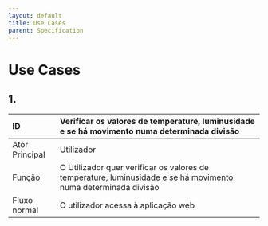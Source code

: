 ```yaml
---
layout: default
title: Use Cases
parent: Specification
---
```


# Use Cases

## 1.
| ID            | Verificar os valores de temperature, luminusidade e se há movimento numa determinada divisão                   |
|:--------------|:---------------------------------------------------------------------------------------------------------------|
| Ator Principal| Utilizador                                                                                                     |
| Função        | O Utilizador quer verificar os valores de temperature, luminusidade e se há movimento numa determinada divisão |
| Fluxo normal  | O utilizador acessa à aplicação web                                                                            |
